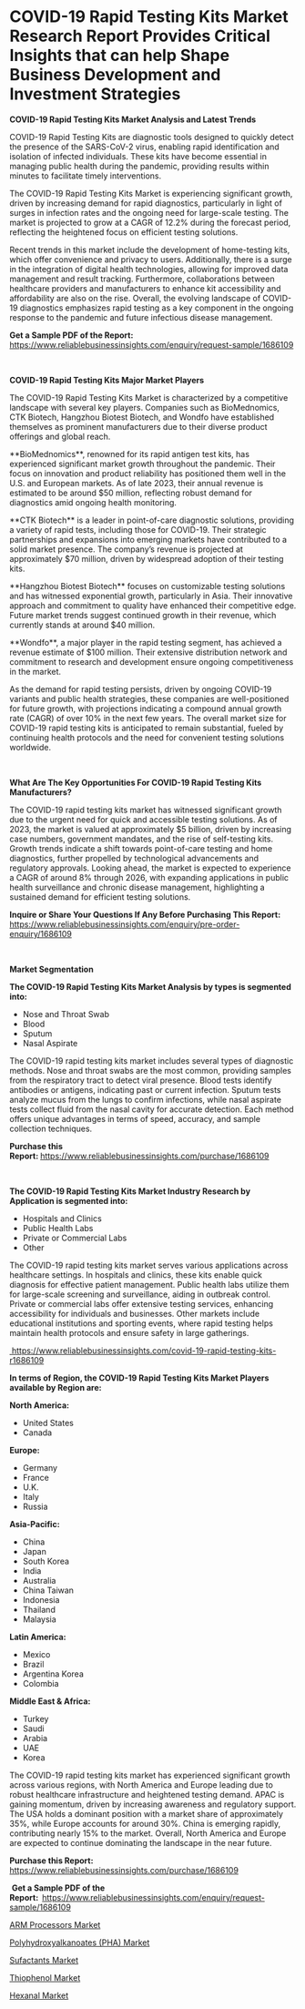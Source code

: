 <p><h1>COVID-19 Rapid Testing Kits Market Research Report Provides Critical Insights that can help Shape Business Development and Investment Strategies</h1></p><p><strong>COVID-19 Rapid Testing Kits Market Analysis and Latest Trends</strong></p>
<p><p>COVID-19 Rapid Testing Kits are diagnostic tools designed to quickly detect the presence of the SARS-CoV-2 virus, enabling rapid identification and isolation of infected individuals. These kits have become essential in managing public health during the pandemic, providing results within minutes to facilitate timely interventions.</p><p>The COVID-19 Rapid Testing Kits Market is experiencing significant growth, driven by increasing demand for rapid diagnostics, particularly in light of surges in infection rates and the ongoing need for large-scale testing. The market is projected to grow at a CAGR of 12.2% during the forecast period, reflecting the heightened focus on efficient testing solutions.</p><p>Recent trends in this market include the development of home-testing kits, which offer convenience and privacy to users. Additionally, there is a surge in the integration of digital health technologies, allowing for improved data management and result tracking. Furthermore, collaborations between healthcare providers and manufacturers to enhance kit accessibility and affordability are also on the rise. Overall, the evolving landscape of COVID-19 diagnostics emphasizes rapid testing as a key component in the ongoing response to the pandemic and future infectious disease management.</p></p>
<p><strong>Get a Sample PDF of the Report:&nbsp;</strong> <a href="https://www.reliablebusinessinsights.com/enquiry/request-sample/1686109?utm_campaign=1393&utm_medium=2&utm_source=Github&utm_content=ia&utm_term=06102024&utm_id=covid-19-rapid-testing-kits">https://www.reliablebusinessinsights.com/enquiry/request-sample/1686109</a></p>
<p>&nbsp;</p>
<p><strong>COVID-19 Rapid Testing Kits Major Market Players</strong></p>
<p><p>The COVID-19 Rapid Testing Kits Market is characterized by a competitive landscape with several key players. Companies such as BioMednomics, CTK Biotech, Hangzhou Biotest Biotech, and Wondfo have established themselves as prominent manufacturers due to their diverse product offerings and global reach.</p><p>**BioMednomics**, renowned for its rapid antigen test kits, has experienced significant market growth throughout the pandemic. Their focus on innovation and product reliability has positioned them well in the U.S. and European markets. As of late 2023, their annual revenue is estimated to be around $50 million, reflecting robust demand for diagnostics amid ongoing health monitoring.</p><p>**CTK Biotech** is a leader in point-of-care diagnostic solutions, providing a variety of rapid tests, including those for COVID-19. Their strategic partnerships and expansions into emerging markets have contributed to a solid market presence. The company’s revenue is projected at approximately $70 million, driven by widespread adoption of their testing kits.</p><p>**Hangzhou Biotest Biotech** focuses on customizable testing solutions and has witnessed exponential growth, particularly in Asia. Their innovative approach and commitment to quality have enhanced their competitive edge. Future market trends suggest continued growth in their revenue, which currently stands at around $40 million.</p><p>**Wondfo**, a major player in the rapid testing segment, has achieved a revenue estimate of $100 million. Their extensive distribution network and commitment to research and development ensure ongoing competitiveness in the market.</p><p>As the demand for rapid testing persists, driven by ongoing COVID-19 variants and public health strategies, these companies are well-positioned for future growth, with projections indicating a compound annual growth rate (CAGR) of over 10% in the next few years. The overall market size for COVID-19 rapid testing kits is anticipated to remain substantial, fueled by continuing health protocols and the need for convenient testing solutions worldwide.</p></p>
<p>&nbsp;</p>
<p><strong>What Are The Key Opportunities For COVID-19 Rapid Testing Kits Manufacturers?</strong></p>
<p><p>The COVID-19 rapid testing kits market has witnessed significant growth due to the urgent need for quick and accessible testing solutions. As of 2023, the market is valued at approximately $5 billion, driven by increasing case numbers, government mandates, and the rise of self-testing kits. Growth trends indicate a shift towards point-of-care testing and home diagnostics, further propelled by technological advancements and regulatory approvals. Looking ahead, the market is expected to experience a CAGR of around 8% through 2026, with expanding applications in public health surveillance and chronic disease management, highlighting a sustained demand for efficient testing solutions.</p></p>
<p><strong>Inquire or Share Your Questions If Any Before Purchasing This Report:</strong> <a href="https://www.reliablebusinessinsights.com/enquiry/pre-order-enquiry/1686109?utm_campaign=1393&utm_medium=2&utm_source=Github&utm_content=ia&utm_term=06102024&utm_id=covid-19-rapid-testing-kits">https://www.reliablebusinessinsights.com/enquiry/pre-order-enquiry/1686109</a></p>
<p>&nbsp;</p>
<p><strong>Market Segmentation</strong></p>
<p><strong>The COVID-19 Rapid Testing Kits Market Analysis by types is segmented into:</strong></p>
<p><ul><li>Nose and Throat Swab</li><li>Blood</li><li>Sputum</li><li>Nasal Aspirate</li></ul></p>
<p><p>The COVID-19 rapid testing kits market includes several types of diagnostic methods. Nose and throat swabs are the most common, providing samples from the respiratory tract to detect viral presence. Blood tests identify antibodies or antigens, indicating past or current infection. Sputum tests analyze mucus from the lungs to confirm infections, while nasal aspirate tests collect fluid from the nasal cavity for accurate detection. Each method offers unique advantages in terms of speed, accuracy, and sample collection techniques.</p></p>
<p><strong>Purchase this Report:&nbsp;</strong><a href="https://www.reliablebusinessinsights.com/purchase/1686109?utm_campaign=1393&utm_medium=2&utm_source=Github&utm_content=ia&utm_term=06102024&utm_id=covid-19-rapid-testing-kits">https://www.reliablebusinessinsights.com/purchase/1686109</a></p>
<p>&nbsp;</p>
<p><strong>The COVID-19 Rapid Testing Kits Market Industry Research by Application is segmented into:</strong></p>
<p><ul><li>Hospitals and Clinics</li><li>Public Health Labs</li><li>Private or Commercial Labs</li><li>Other</li></ul></p>
<p><p>The COVID-19 rapid testing kits market serves various applications across healthcare settings. In hospitals and clinics, these kits enable quick diagnosis for effective patient management. Public health labs utilize them for large-scale screening and surveillance, aiding in outbreak control. Private or commercial labs offer extensive testing services, enhancing accessibility for individuals and businesses. Other markets include educational institutions and sporting events, where rapid testing helps maintain health protocols and ensure safety in large gatherings.</p></p>
<p><a href="https://www.reliablebusinessinsights.com/covid-19-rapid-testing-kits-r1686109?utm_campaign=1393&utm_medium=2&utm_source=Github&utm_content=ia&utm_term=06102024&utm_id=covid-19-rapid-testing-kits">&nbsp;https://www.reliablebusinessinsights.com/covid-19-rapid-testing-kits-r1686109</a></p>
<p><strong>In terms of Region, the COVID-19 Rapid Testing Kits Market Players available by Region are:</strong></p>
<p>
    <p> <strong> North America: </strong>
        <ul>
            <li>United States</li>
            <li>Canada</li>
        </ul>
        </p> 
    <p> <strong> Europe: </strong>
        <ul>
            <li>Germany</li>
            <li>France</li>
            <li>U.K.</li>
            <li>Italy</li>
            <li>Russia</li>
        </ul>
        </p> 
    <p> <strong> Asia-Pacific: </strong>
        <ul>
            <li>China</li>
            <li>Japan</li>
            <li>South Korea</li>
            <li>India</li>
            <li>Australia</li>
            <li>China Taiwan</li>
            <li>Indonesia</li>
            <li>Thailand</li>
            <li>Malaysia</li>
        </ul>
        </p> 
    <p> <strong> Latin America: </strong>
        <ul>
            <li>Mexico</li>
            <li>Brazil</li>
            <li>Argentina Korea</li>
            <li>Colombia</li>
        </ul>
        </p> 
    <p> <strong> Middle East & Africa: </strong>
        <ul>
            <li>Turkey</li>
            <li>Saudi</li>
            <li>Arabia</li>
            <li>UAE</li>
            <li>Korea</li>
        </ul>
    </p>
    </p>
<p><p>The COVID-19 rapid testing kits market has experienced significant growth across various regions, with North America and Europe leading due to robust healthcare infrastructure and heightened testing demand. APAC is gaining momentum, driven by increasing awareness and regulatory support. The USA holds a dominant position with a market share of approximately 35%, while Europe accounts for around 30%. China is emerging rapidly, contributing nearly 15% to the market. Overall, North America and Europe are expected to continue dominating the landscape in the near future.</p></p>
<p><strong>Purchase this Report: </strong><a href="https://www.reliablebusinessinsights.com/purchase/1686109?utm_campaign=1393&utm_medium=2&utm_source=Github&utm_content=ia&utm_term=06102024&utm_id=covid-19-rapid-testing-kits">https://www.reliablebusinessinsights.com/purchase/1686109</a></p>
<p>&nbsp;<strong>Get a Sample PDF of the Report:&nbsp;&nbsp;</strong><a href="https://www.reliablebusinessinsights.com/enquiry/request-sample/1686109?utm_campaign=1393&utm_medium=2&utm_source=Github&utm_content=ia&utm_term=06102024&utm_id=covid-19-rapid-testing-kits">https://www.reliablebusinessinsights.com/enquiry/request-sample/1686109</a></p>
<p><strong></strong></p>
<p><p><a href="https://www.linkedin.com/pulse/arm-processors-market-size-segmentation-trends-growth-analysis-n1xge?utm_campaign=1393&utm_medium=2&utm_source=Github&utm_content=ia&utm_term=06102024&utm_id=covid-19-rapid-testing-kits">ARM Processors Market</a></p><p><a href="https://github.com/SamiaChowdhury801/Market-Research-Report-List-1/blob/main/polyhydroxyalkanoates-pha-market.md?utm_campaign=1393&utm_medium=2&utm_source=Github&utm_content=ia&utm_term=06102024&utm_id=covid-19-rapid-testing-kits">Polyhydroxyalkanoates (PHA) Market</a></p><p><a href="https://www.linkedin.com/pulse/exploring-sufactants-market-dynamics-global-trends-future-5ny4e?utm_campaign=1393&utm_medium=2&utm_source=Github&utm_content=ia&utm_term=06102024&utm_id=covid-19-rapid-testing-kits">Sufactants Market</a></p><p><a href="https://www.linkedin.com/pulse/strategic-market-insights-navigating-global-thiophenol-landscape-lrsue?utm_campaign=1393&utm_medium=2&utm_source=Github&utm_content=ia&utm_term=06102024&utm_id=covid-19-rapid-testing-kits">Thiophenol Market</a></p><p><a href="https://www.linkedin.com/pulse/hexanal-market-indicators-size-regional-breakdown-player-j66ae?utm_campaign=1393&utm_medium=2&utm_source=Github&utm_content=ia&utm_term=06102024&utm_id=covid-19-rapid-testing-kits">Hexanal Market</a></p></p>